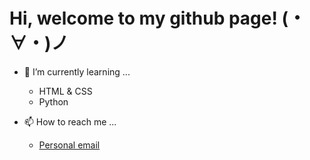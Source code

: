 # Hi, welcome to my github page! (・∀・)ノ	

- 🌱 I’m currently learning ...
  - HTML & CSS
  - Python

- 📫 How to reach me ...
  - [Personal email](mailto:felixcat-ita@proton.me)

<!---
felixcat-git/felixcat-git is a ✨ special ✨ repository because its `README.md` (this file) appears on your GitHub profile.
You can click the Preview link to take a look at your changes.
--->
